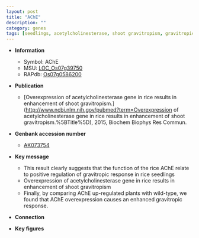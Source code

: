 ```yaml
---
layout: post
title: "AChE"
description: ""
category: genes
tags: [seedlings, acetylcholinesterase, shoot gravitropism, gravitropic response]
---
```


* **Information**  
    + Symbol: AChE  
    + MSU: [LOC_Os07g39750](http://rice.plantbiology.msu.edu/cgi-bin/ORF_infopage.cgi?orf=LOC_Os07g39750)  
    + RAPdb: [Os07g0586200](http://rapdb.dna.affrc.go.jp/viewer/gbrowse_details/irgsp1?name=Os07g0586200)  

* **Publication**  
    + [Overexpression of acetylcholinesterase gene in rice results in enhancement of shoot gravitropism.](http://www.ncbi.nlm.nih.gov/pubmed?term=Overexpression of acetylcholinesterase gene in rice results in enhancement of shoot gravitropism.%5BTitle%5D), 2015, Biochem Biophys Res Commun.  

* **Genbank accession number**  
    + [AK073754](http://www.ncbi.nlm.nih.gov/nuccore/AK073754)  

* **Key message**  
    + This result clearly suggests that the function of the rice AChE relate to positive regulation of gravitropic response in rice seedlings  
    + Overexpression of acetylcholinesterase gene in rice results in enhancement of shoot gravitropism  
    + Finally, by comparing AChE up-regulated plants with wild-type, we found that AChE overexpression causes an enhanced gravitropic response.  

* **Connection**  

* **Key figures**  


